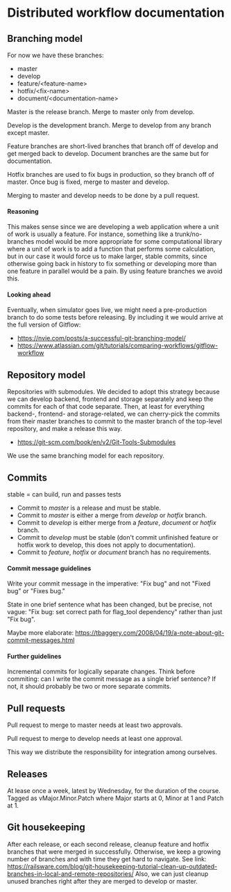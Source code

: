 # Distributed workflow documentation

## Branching model
For now we have these branches:
* master
* develop
* feature/\<feature-name\>
* hotfix/\<fix-name\>
* document/\<documentation-name\>

Master is the release branch. Merge to master only from develop.

Develop is the development branch. Merge to develop from any branch except master.

Feature branches are short-lived branches that branch off of develop and get merged back to develop. Document branches are the same but for documentation.

Hotfix branches are used to fix bugs in production, so they branch off of master. Once bug is fixed, merge to master and develop.

Merging to master and develop needs to be done by a pull request.

#### Reasoning
This makes sense since we are developing a web application where a unit of work is usually a feature. For instance, something like a trunk/no-branches model would be more appropriate for some computational library where a unit of work is to add a function that performs some calculation, but in our case it would force us to make larger, stable commits, since otherwise going back in history to fix something or developing more than one feature in parallel would be a pain. By using feature branches we avoid this.

#### Looking ahead
Eventually, when simulator goes live, we might need a pre-production branch to do some tests before releasing. By including it we would arrive at the full version of Gitflow:
* https://nvie.com/posts/a-successful-git-branching-model/
* https://www.atlassian.com/git/tutorials/comparing-workflows/gitflow-workflow

## Repository model
Repositories with submodules. We decided to adopt this strategy because we can develop backend, frontend and storage separately and keep the commits for each of that code separate. Then, at least for everything backend-, frontend- and storage-related, we can cherry-pick the commits from their master branches to commit to the master branch of the top-level repository, and make a release this way.
* https://git-scm.com/book/en/v2/Git-Tools-Submodules

We use the same branching model for each repository.

## Commits
stable = can build, run and passes tests
* Commit to *master* is a release and must be stable.
* Commit to *master* is either a merge from *develop* or *hotfix* branch.
* Commit to *develop* is either merge from a *feature*, *document* or *hotfix* branch.
* Commit to *develop* must be stable (don't commit unfinished feature or hotfix work to develop, this does not apply to documentation).
* Commit to *feature*, *hotfix* or *document* branch has no requirements.

#### Commit message guidelines
Write your commit message in the imperative: "Fix bug" and not "Fixed bug"
or "Fixes bug."

State in one brief sentence what has been changed, but be precise, not vague: "Fix bug: set correct path for flag_tool dependency" rather than just "Fix bug".

Maybe more elaborate: https://tbaggery.com/2008/04/19/a-note-about-git-commit-messages.html

#### Further guidelines
Incremental commits for logically separate changes. Think before commiting: can I write the commit message as a single brief sentence? If not, it should probably be two or more separate commits.

## Pull requests
Pull request to merge to master needs at least two approvals.

Pull request to merge to develop needs at least one approval.

This way we distribute the responsibility for integration among ourselves.

## Releases
At lease once a week, latest by Wednesday, for the duration of the course.
Tagged as vMajor.Minor.Patch where Major starts at 0, Minor at 1 and Patch at 1.

## Git housekeeping
After each release, or each second release, cleanup feature and hotfix branches that were merged in successfully. Otherwise, we keep a growing number of branches and with time  they get hard to navigate.
See link: https://railsware.com/blog/git-housekeeping-tutorial-clean-up-outdated-branches-in-local-and-remote-repositories/
Also, we can just cleanup unused branches right after they are merged to develop or master.
